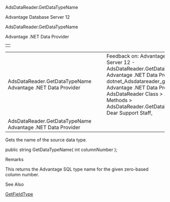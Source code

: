 AdsDataReader.GetDataTypeName




Advantage Database Server 12  

AdsDataReader.GetDataTypeName

Advantage .NET Data Provider

|  |
| --- |
|  |

|  |  |  |  |  |
| --- | --- | --- | --- | --- |
| AdsDataReader.GetDataTypeName  Advantage .NET Data Provider |  |  | Feedback on: Advantage Database Server 12 - AdsDataReader.GetDataTypeName Advantage .NET Data Provider dotnet\_Adsdatareader\_getdatatypename Advantage .NET Data Provider > AdsDataReader Class > AdsDataReader Methods > AdsDataReader.GetDataTypeName / Dear Support Staff, |  |
| AdsDataReader.GetDataTypeName  Advantage .NET Data Provider |  |  |  |  |

Gets the name of the source data type.

public string GetDataTypeName( int columnNumber );

Remarks

This returns the Advantage SQL type name for the given zero-based column number.

See Also

[GetFieldType](dotnet_adsdatareader_getfieldtype.htm)